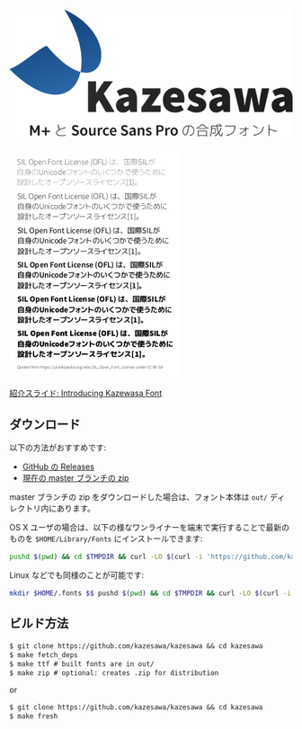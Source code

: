 # ![Kazesawa Font](https://raw.githubusercontent.com/kazesawa/logo/master/kazesawa_w700.png)

![Sample](https://raw.githubusercontent.com/kazesawa/kazesawa/master/samples/kazesawa-sample-sil.png)

[紹介スライド: Introducing Kazewasa Font](https://speakerdeck.com/polamjag/introducing-kazesawa-font)

## ダウンロード

以下の方法がおすすめです:

- [GitHub の Releases](https://github.com/kazesawa/kazesawa/releases)
- [現在の master ブランチの zip](https://github.com/kazesawa/kazesawa/archive/master.zip)

master ブランチの zip をダウンロードした場合は、フォント本体は `out/` ディレクトリ内にあります。

OS X ユーザの場合は、以下の様なワンライナーを端末で実行することで最新のものを `$HOME/Library/Fonts` にインストールできます:

```sh
pushd $(pwd) && cd $TMPDIR && curl -LO $(curl -i 'https://github.com/kazesawa/kazesawa/releases/latest/' | tr -d $'\r' | grep Location | head -n1 | awk '{print $2}' | sed -e 's|/releases/tag/|/releases/download/|' -e 's|$|/kazesawa.zip|') && unzip kazesawa.zip '*.ttf' -d $HOME/Library/Fonts/ && rm kazesawa.zip && popd
```

Linux などでも同様のことが可能です:
```sh
mkdir $HOME/.fonts $$ pushd $(pwd) && cd $TMPDIR && curl -LO $(curl -i 'https://github.com/kazesawa/kazesawa/releases/latest/' | tr -d $'\r' | grep Location | head -n1 | awk '{print $2}' | sed -e 's|/releases/tag/|/releases/download/|' -e 's|$|/kazesawa.zip|') && unzip kazesawa.zip '*.ttf' -d $HOME/.fonts/ && rm kazesawa.zip && fc-cache -fv && popd
```

## ビルド方法

```
$ git clone https://github.com/kazesawa/kazesawa && cd kazesawa
$ make fetch_deps
$ make ttf # built fonts are in out/
$ make zip # optional: creates .zip for distribution
```

or

```
$ git clone https://github.com/kazesawa/kazesawa && cd kazesawa
$ make fresh
```
